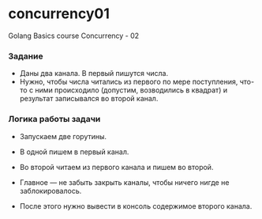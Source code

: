 # concurrency01
Golang Basics course Concurrency - 02

### Задание

- Даны два канала. В первый пишутся числа.
- Нужно, чтобы числа читались из первого по мере поступления, что-то с ними происходило (допустим, возводились в квадрат) и результат записывался во второй канал. 

### Логика работы задачи

- Запускаем две горутины.
- В одной пишем в первый канал.
- Во второй читаем из первого канала и пишем во второй.

- Главное — не забыть закрыть каналы, чтобы ничего нигде не заблокировалось.
- После этого нужно вывести в консоль содержимое второго канала.

